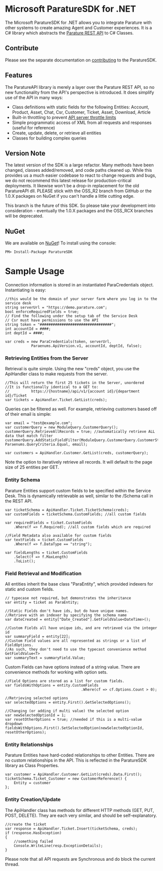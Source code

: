 ﻿# Microsoft ParatureSDK for .NET
The Microsoft ParatureSDK for .NET allows you to integrate Parature with other systems to create amazing Agent and Customer experiences. It is a C# library which abstracts the [Parature REST API](https://support.parature.com/public/doc/api.html) to C# Classes. 

## Contribute
Please see the separate documentation on [contributing](CONTRIBUTING.md) to the ParatureSDK.

## Features
The ParatureAPI library is merely a layer over the Parature REST API, so no new functionality from the API's perspective is introduced. It does simplify use of the API in many ways:

* Class definitions with static fields for the following Entities: Account, Product, Asset, Chat, Csr, Customer, Ticket, Asset, Download, Article
* Built-in throttling to prevent [API server throttle limits](https://support.parature.com/public/doc/api.html#limits)
* Simple programmatic access of XML from all requests and responses (useful for reference)
* Create, update, delete, or retrieve all entities
* Classes for building complex queries

## Version Note
The latest version of the SDK is a large refactor. Many methods have been changed, classes added/removed, and code paths cleaned up. While this provides us a much easier codebase to react to change requests and bugs, we do not recommend this latest release for production-critical deployments. It likewise won't be a drop-in replacement for the old ParatureAPI dll. PLEASE stick with the OSS_R2 branch from GitHub or the 1.0.X packages on NuGet if you can't handle a little cutting edge. 

This branch is the future of this SDK. So please take your development into consideration - eventually the 1.0.X packages and the OSS_RCX branches will be deprecated. 

## NuGet
We are available on [NuGet](https://www.nuget.org/packages/ParatureSDK/)!
To install using the console:
```
PM> Install-Package ParatureSDK
```

# Sample Usage
Connection information is stored in an instantiated ParaCredentials object. Instantiating is easy:

```
//this would be the domain of your server farm where you log in to the service desk
string serverUrl = "https://demo.parature.com"; 
bool enforceRequiredFields = true;
// Find the following under the setup tab of the Service Desk
// Csr must have permissions to use the API
string token = "#################################";
int accountId = ####;
int deptId = ####;

var creds = new ParaCredentials(token, serverUrl, 
            Paraenums.ApiVersion.v1, accountId, deptId, false);
```

### Retrieving Entities from the Server
Retrieval is quite simple. Using the new "creds" object, you use the ApiHandler class to make requests from the server.

```
//This will return the first 25 tickets in the Server, unordered
//It is functionally identical to a GET to:
//          https://{hostname}/api/v1/{account id}/{department id}/Ticket
var tickets = ApiHandler.Ticket.GetList(creds);
```

Queries can be filtered as well. For example, retrieving customers based off of their email is simple:

```
var email = "test@example.com";
var customerQuery = new ModuleQuery.CustomerQuery();
customerQuery.RetrieveAllRecords = true; //automatically retrieve ALL data that match filter
customerQuery.AddStaticFieldFilter(ModuleQuery.CustomerQuery.CustomerStaticFields.CustomerEmail, Paraenums.QueryCriteria.Equal, email);

var customers = ApiHandler.Customer.GetList(creds, customerQuery);
```

Note the option to iteratively retrieve all records. It will default to the page size of 25 entities per GET.

### Entity Schema
Parature Entities support custom fields to be specified within the Service Desk. This is dynamically retrievable as well, similar to the /Schema call in the REST API.

```
var ticketSchema = ApiHandler.Ticket.TicketSchema(creds);
var customFields = ticketSchema.CustomFields; //all custom fields

var requiredFields = ticket.CustomFields
    .Where(f => f.Required); //all custom fields which are required

//Field Metadata also available for custom fields
var textFields = ticket.CustomFields
    .Where(f => f.DataType == "string");

var fieldLengths = ticket.CustomFields
    .Select(f => f.MaxLength)
    .ToList();
```

### Field Retrieval and Modification
All entities inherit the base class "ParaEntity", which provided indexers for static and custom fields. 

```
// typecase not required, but demonstrates the inheritance
var entity = ticket as ParaEntity; 

//Static Fields don't have ids, but do have unique names. 
//Retrieve with an indexer by specifying the schema name
var dateCreated = entity["Date_Created"].GetFieldValue<DateTime>();

//Custom Fields all have unique ids, and are retrieved via the integer id
var summaryField = entity[22];
//Custom Field values are all represented as strings or a list of FieldOptions.
//As such, they don't need to use the typecast convenience method GetFieldValue<T>
var summaryText = summaryField.Value;
```

Custom Fields can have options instead of a string value. There are convenience methods for working with option sets.
```
//Field Options are stored as a list for custom fields.
var fieldsWithOptions = entity.CustomFields
                                   .Where(cf => cf.Options.Count > 0);

//Retrieving selected options
var selectedOptions = entity.First().GetSelectedOptions();

//Changing (or adding if multi value) the selected option
var newSelectedOptionId = 1;
var resetOtherOptions = true; //needed if this is a multi-value dropdown 
fieldsWithOptions.First().SetSelectedOption(newSelectedOptionId, resetOtherOptions);
```

### Entity Relationships
Parature Entities have hard-coded relationships to other Entities. There are no custom relationships in the API. This is reflected in the ParatureSDK library as Class Properties.

```
var customer = ApiHandler.Customer.GetList(creds).Data.First();
ticketSchema.Ticket_Customer = new CustomerReference() {
    Entity = customer
};
```

### Entity Creation/Update
The ApiHandler class has methods for different HTTP methods (GET, PUT, POST, DELETE). They are each very similar, and should be self-explanatory.

```
//create the ticket
var response = ApiHandler.Ticket.Insert(ticketSchema, creds);
if (response.HasException)
{
    //something failed
    Console.WriteLine(resp.ExceptionDetails);
}
```

Please note that all API requests are Synchronous and do block the current thread.